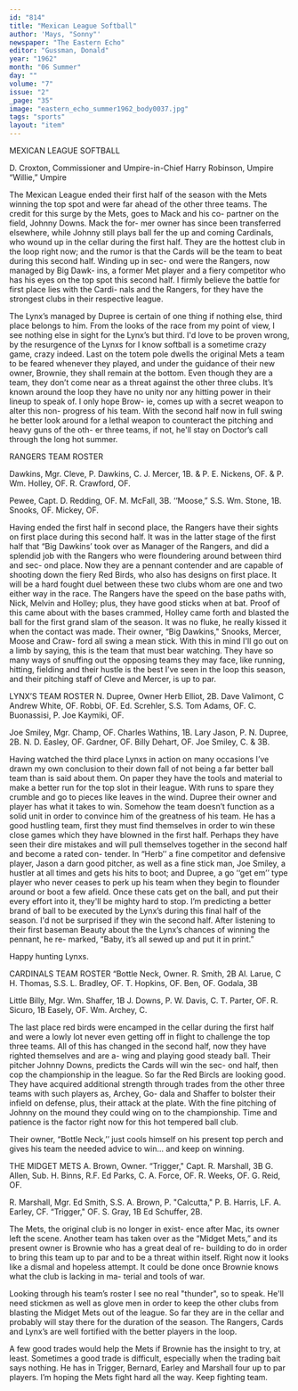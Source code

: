 ```yaml
---
id: "814"
title: "Mexican League Softball"
author: 'Mays, "Sonny"'
newspaper: "The Eastern Echo"
editor: "Gussman, Donald"
year: "1962"
month: "06 Summer"
day: ""
volume: "7"
issue: "2"
_page: "35"
image: "eastern_echo_summer1962_body0037.jpg"
tags: "sports"
layout: "item"
---
```

MEXICAN LEAGUE
SOFTBALL

D. Croxton, Commissioner and Umpire-in-Chief
Harry Robinson, Umpire
“Willie,” Umpire

The Mexican League ended their first half of the
season with the Mets winning the top spot and were
far ahead of the other three teams. The credit for
this surge by the Mets, goes to Mack and his co-
partner on the field, Johnny Downs. Mack the for-
mer owner has since been transferred elsewhere,
while Johnny still plays ball fer the up and coming
Cardinals, who wound up in the cellar during the
first half. They are the hottest club in the loop right
now; and the rumor is that the Cards will be the team
to beat during this second half. Winding up in sec-
ond were the Rangers, now managed by Big Dawk-
ins, a former Met player and a fiery competitor who
has his eyes on the top spot this second half. I firmly
believe the battle for first place lies with the Cardi-
nals and the Rangers, for they have the strongest
clubs in their respective league.

The Lynx’s managed by Dupree is certain of one
thing if nothing else, third place belongs to him.
From the looks of the race from my point of view,
I see nothing else in sight for the Lynx’s but third.
I'd love to be proven wrong, by the resurgence of
the Lynxs for I know softball is a sometime crazy
game, crazy indeed. Last on the totem pole dwells
the original Mets a team to be feared whenever they
played, and under the guidance of their new owner,
Brownie, they shall remain at the bottom. Even
though they are a team, they don’t come near as a
threat against the other three clubs. It’s known
around the loop they have no unity nor any hitting
power in their lineup to speak of. I only hope Brow-
ie, comes up with a secret weapon to alter this non-
progress of his team. With the second half now in
full swing he better look around for a lethal weapon
to counteract the pitching and heavy guns of the oth-
er three teams, if not, he'll stay on Doctor’s call
through the long hot summer.

RANGERS TEAM ROSTER

Dawkins, Mgr. 
Cleve, P.
Dawkins, C.
J. Mercer, 1B. & P. 
E. Nickens, OF. & P. 
Wm. Holley, OF. 
R. Crawford, OF. 

Pewee, Capt.
D. Redding, OF.
M. McFall, 3B.
‘‘Moose,” S.S.
Wm. Stone, 1B.
Snooks, OF.
Mickey, OF.

Having ended the first half in second place, the
Rangers have their sights on first place during this
second half. It was in the latter stage of the first half
that “Big Dawkins’ took over as Manager of the
Rangers, and did a splendid job with the Rangers
who were floundering around between third and sec-
ond place. Now they are a pennant contender and
are capable of shooting down the fiery Red Birds,
who also has designs on first place. It will be a hard
fought duel between these two clubs whom are one
and two either way in the race. The Rangers have
the speed on the base paths with, Nick, Melvin and
Holley; plus, they have good sticks when at bat.
Proof of this came about with the bases crammed,
Holley came forth and blasted the ball for the first
grand slam of the season. It was no fluke, he really
kissed it when the contact was made. Their owner,
“Big Dawkins," Snooks, Mercer, Moose and Craw-
ford all swing a mean stick. With this in mind I'll
go out on a limb by saying, this is the team that must
bear watching. They have so many ways of snuffing
out the opposing teams they may face, like running,
hitting, fielding and their hustle is the best I’ve seen
in the loop this season, and their pitching staff of
Cleve and Mercer, is up to par.

LYNX’S TEAM ROSTER
N. Dupree, Owner
Herb Elliot, 2B.
Dave Valimont, C
Andrew White, OF.
Robbi, OF.
Ed. Screhler, S.S. 
Tom Adams, OF. 
C. Buonassisi, P.
Joe Kaymiki, OF.

Joe Smiley, Mgr.
Champ, OF.
Charles Wathins, 1B.
Lary Jason, P.
N. Dupree, 2B.
N. D. Easley, OF.
Gardner, OF.
Billy Dehart, OF.
Joe Smiley, C. & 3B.

Having watched the third place Lynxs in action on
many occasions I’ve drawn my own conclusion to
their down fall of not being a far better ball team
than is said about them. On paper they have the
tools and material to make a better run for the top
slot in their league. With runs to spare they crumble
and go to pieces like leaves in the wind. Dupree
their owner and player has what it takes to win.
Somehow the team doesn’t function as a solid unit
in order to convince him of the greatness of his team.
He has a good hustling team, first they must find
themselves in order to win these close games which
they have blowned in the first half. Perhaps they
have seen their dire mistakes and will pull themselves
together in the second half and become a rated con-
tender. In “Herb’’ a fine competitor and defensive
player, Jason a darn good pitcher, as well as a fine
stick man, Joe Smiley, a hustler at all times and
gets his hits to boot; and Dupree, a go ‘‘get em’’ type
player who never ceases to perk up his team when
they begin to flounder around or boot a few afield.
Once these cats get on the ball, and put their every
effort into it, they'll be mighty hard to stop. I’m
predicting a better brand of ball to be executed by
the Lynx’s during this final half of the season. I'd
not be surprised if they win the second half. After
listening to their first baseman Beauty about the
the Lynx’s chances of winning the pennant, he re-
marked, “Baby, it’s all sewed up and put it in print.”

Happy hunting Lynxs.

CARDINALS TEAM ROSTER
“Bottle Neck, Owner. 
R. Smith, 2B
Al. Larue, C
H. Thomas, S.S.
L. Bradley, OF.
T. Hopkins, OF.
Ben, OF.
Godala, 3B

Little Billy, Mgr.
Wm. Shaffer, 1B
J. Downs, P.
W. Davis, C.
T. Parter, OF.
R. Sicuro, 1B
Easely, OF.
Wm. Archey, C.

The last place red birds were encamped in the
cellar during the first half and were a lowly lot never
even getting off in flight to challenge the top
three teams. All of this has changed in the second
half, now they have righted themselves and are a-
wing and playing good steady ball. Their pitcher
Johnny Downs, predicts the Cards will win the sec-
ond half, then cop the championship in the league.
So far the Red Bircls are looking good. They have
acquired additional strength through trades from the
other three teams with such players as, Archey, Go-
dala and Shaffer to bolster their infield on defense,
plus, their attack at the plate. With the fine pitching
of Johnny on the mound they could wing on to the
championship. Time and patience is the factor right
now for this hot tempered ball club.

Their owner, “Bottle Neck,’’ just cools himself on
his present top perch and gives his team the needed
advice to win... and keep on winning.

THE MIDGET METS
A. Brown, Owner.
“Trigger," Capt.
R. Marshall, 3B
G. Allen, Sub.
H. Binns, R.F. 
Ed Parks, C. 
A. Force, OF.
R. Weeks, OF.
G. Reid, OF. 

R. Marshall, Mgr.
Ed Smith, S.S.
A. Brown, P.
"Calcutta," P.
B. Harris, LF.
A. Earley, CF.
“Trigger," OF.
S. Gray, 1B
Ed Schuffer, 2B.

The Mets, the original club is no longer in exist-
ence after Mac, its owner left the scene. Another
team has taken over as the “Midget Mets,” and its
present owner is Brownie who has a great deal of re-
building to do in order to bring this team up to par
and to be a threat within itself. Right now it looks
like a dismal and hopeless attempt. It could be done
once Brownie knows what the club is lacking in ma-
terial and tools of war.

Looking through his team’s roster I see no real
"thunder", so to speak. He'll need stickmen as well
as glove men in order to keep the other clubs from
blasting the Midget Mets out of the league. So far
they are in the cellar and probably will stay there
for the duration of the season. The Rangers, Cards
and Lynx’s are well fortified with the better players
in the loop.

A few good trades would help the Mets if Brownie
has the insight to try, at least. Sometimes a good
trade is difficult, especially when the trading bait
says nothing. He has in Trigger, Bernard, Earley
and Marshall four up to par players. I’m hoping the
Mets fight hard all the way. Keep fighting team.

